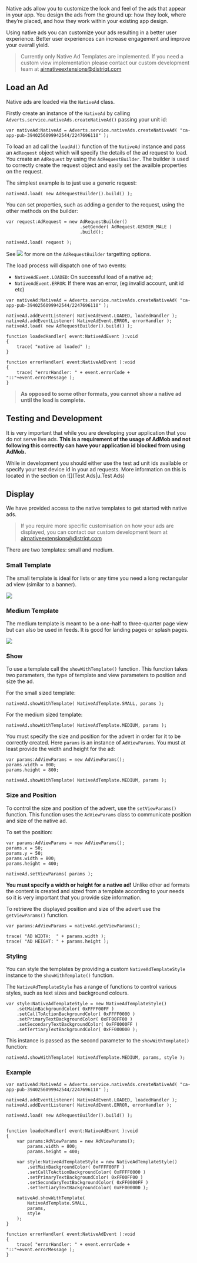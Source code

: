
Native ads allow you to customize the look and feel of the ads that appear in your app. You design the ads from the ground up: how they look, where they’re placed, and how they work within your existing app design.

Using native ads you can customize your ads resulting in a better user experience. Better user experiences can increase engagement and improve your overall yield.

>
> Currently only Native Ad Templates are implemented. If you need a custom view implementation please contact our custom development team at airnativeextensions@distriqt.com
>

## Load an Ad

Native ads are loaded via the `NativeAd` class.


Firstly create an instance of the `NativeAd` by calling `Adverts.service.nativeAds.createNativeAd()` passing your unit id:

```as3
var nativeAd:NativeAd = Adverts.service.nativeAds.createNativeAd( "ca-app-pub-3940256099942544/2247696110" );
```

To load an ad call the `loadAd()` function of the `NativeAd` instance and pass an `AdRequest` object which will specify the details of the ad request to load. You create an `AdRequest` by using the `AdRequestBuilder`. The builder is used to correctly create the request object and easily set the availble properties on the request.

The simplest example is to just use a generic request:

```as3
nativeAd.load( new AdRequestBuilder().build() );
```

You can set properties, such as adding a gender to the request, using the other methods on the builder:

```as3
var request:AdRequest = new AdRequestBuilder()
							.setGender( AdRequest.GENDER_MALE )
							.build();

nativeAd.load( request );
```

See ![](Targeting|u.Targeting) for more on the `AdRequestBuilder` targetting options.


The load process will dispatch one of two events:

- `NativeAdEvent.LOADED`: On successful load of a native ad;
- `NativeAdEvent.ERROR`: If there was an error, (eg invalid account, unit id etc)


```as3
var nativeAd:NativeAd = Adverts.service.nativeAds.createNativeAd( "ca-app-pub-3940256099942544/2247696110" );

nativeAd.addEventListener( NativeAdEvent.LOADED, loadedHandler );
nativeAd.addEventListener( NativeAdEvent.ERROR, errorHandler );
nativeAd.load( new AdRequestBuilder().build() ); 

function loadedHandler( event:NativeAdEvent ):void
{
    trace( "native ad loaded" );
}

function errorHandler( event:NativeAdEvent ):void
{
    trace( "errorHandler: " + event.errorCode + "::"+event.errorMessage );
}
```


> **As opposed to some other formats, you cannot show a native ad until the load is complete.**


## Testing and Development

It is very important that while you are developing your application that you do not serve live ads. **This is a requirement of the usage of AdMob and not following this correctly can have your application id blocked from using AdMob.**

While in development you should either use the test ad unit ids available or specify your test device id in your ad requests. More information on this is located in the section on ![](Test Ads|u.Test Ads)




## Display


We have provided access to the native templates to get started with native ads.

>
> If you require more specific customisation on how your ads are displayed, you can contact our custom development team at airnativeextensions@distriqt.com
>

There are two templates: small and medium.


### Small Template

The small template is ideal for lists or any time you need a long rectangular ad view (similar to a banner).

![](images/admob_nativead_template_small.png)


### Medium Template

The medium template is meant to be a one-half to three-quarter page view but can also be used in feeds. It is good for landing pages or splash pages.

![](images/admob_nativead_template_medium.png)



### Show

To use a template call the `showWithTemplate()` function. This function takes two parameters, the type of template and view parameters to position and size the ad.


For the small sized template:

```as3
nativeAd.showWithTemplate( NativeAdTemplate.SMALL, params );
```

For the medium sized template:

```as3
nativeAd.showWithTemplate( NativeAdTemplate.MEDIUM, params );
```


You must specify the size and position for the advert in order for it to be correctly created. Here `params` is an instance of `AdViewParams`. You must at least provide the width and height for the ad:

```as3
var params:AdViewParams = new AdViewParams();
params.width = 800;
params.height = 800;

nativeAd.showWithTemplate( NativeAdTemplate.MEDIUM, params );
```




### Size and Position

To control the size and position of the advert, use the `setViewParams()` function. This function uses the `AdViewParams` class to communicate position and size of the native ad.

To set the position:

```as3
var params:AdViewParams = new AdViewParams();
params.x = 50;
params.y = 50;
params.width = 800;
params.height = 400;

nativeAd.setViewParams( params );
```

**You must specify a width or height for a native ad!** Unlike other ad formats the content is created and sized from a template according to your needs so it is very important that you provide size information.


To retrieve the displayed position and size of the advert use the `getViewParams()` function.

```as3
var params:AdViewParams = nativeAd.getViewParams();

trace( "AD WIDTH:  " + params.width );
trace( "AD HEIGHT: " + params.height );
```




### Styling

You can style the templates by providing a custom `NativeAdTemplateStyle` instance to the `showWithTemplate()` function.

The `NativeAdTemplateStyle` has a range of functions to control various styles, such as text sizes and background colours. 

```as3
var style:NativeAdTemplateStyle = new NativeAdTemplateStyle()
    .setMainBackgroundColor( 0xFFFF00FF )
    .setCallToActionBackgroundColor( 0xFFFF0000 )
    .setPrimaryTextBackgroundColor( 0xFF00FF00 )
    .setSecondaryTextBackgroundColor( 0xFF0000FF )
    .setTertiaryTextBackgroundColor( 0xFF000000 );
```

This instance is passed as the second parameter to the `showWithTemplate()` function:

```as3
nativeAd.showWithTemplate( NativeAdTemplate.MEDIUM, params, style );
```




### Example


```as3
var nativeAd:NativeAd = Adverts.service.nativeAds.createNativeAd( "ca-app-pub-3940256099942544/2247696110" );

nativeAd.addEventListener( NativeAdEvent.LOADED, loadedHandler );
nativeAd.addEventListener( NativeAdEvent.ERROR, errorHandler );

nativeAd.load( new AdRequestBuilder().build() );


function loadedHandler( event:NativeAdEvent ):void
{
    var params:AdViewParams = new AdViewParams();
        params.width = 800;
        params.height = 400;

    var style:NativeAdTemplateStyle = new NativeAdTemplateStyle()
        .setMainBackgroundColor( 0xFFFF00FF )
		.setCallToActionBackgroundColor( 0xFFFF0000 )
		.setPrimaryTextBackgroundColor( 0xFF00FF00 )
		.setSecondaryTextBackgroundColor( 0xFF0000FF )
		.setTertiaryTextBackgroundColor( 0xFF000000 );

    nativeAd.showWithTemplate(
		NativeAdTemplate.SMALL,
        params,
		style
    );
}

function errorHandler( event:NativeAdEvent ):void
{
    trace( "errorHandler: " + event.errorCode + "::"+event.errorMessage );
}
```

